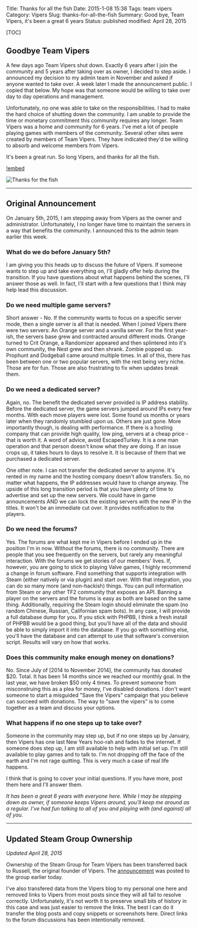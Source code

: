 Title: Thanks for all the fish
Date: 2015-1-08 15:38
Tags: team vipers
Category: Vipers
Slug: thanks-for-all-the-fish
Summary: Good bye, Team Vipers, it's been a great 6 years
Status: published
modified: April 28, 2015

[TOC]

## Goodbye Team Vipers

A few days ago Team Vipers shut down. Exactly 6 years after I join the community and 5 years after taking 
over as owner, I decided to step aside. I announced my decision to my admin team in November and asked if anyone wanted to 
take over. A week later I made the announcement public. I copied that below. My hope was that someone would be willing to 
take over day to day operations and management. 

Unfortunately, no one was able to take on the responsibilities. I had to make the hard choice of shutting down the community. 
I am unable to provide the time or monetary commitment this community requires any longer. Team Vipers was a home and 
community for 6 years. I've met a lot of people playing games with members of the community. Several other sites were 
created by members of Team Vipers. They have indicated they'd be willing to absorb and welcome members from Vipers. 

It's been a great run. So long Vipers, and thanks for all the fish.

[!embed](https://www.youtube.com/watch?v=BL-5OdZc3zw)

![Thanks for the fish][2]

---

## Original Announcement

On January 5th, 2015, I am stepping away from Vipers as the owner and administrator. Unfortunately, I no longer have time 
to maintain the servers in a way that benefits the community. I announced this to the admin team earlier this week.

### What do we do before January 5th?
I am giving you this heads up to discuss the future of Vipers. If someone wants to step up and take everything on, I'll 
gladly offer help during the transition. If you have questions about what happens behind the scenes, I'll answer those 
as well. In fact, I'll start with a few questions that I think may help lead this discussion.

### Do we need multiple game servers?
Short answer - No. If the community wants to focus on a specific server mode, then a single server is all that is needed. 
When I joined Vipers there were two servers: An Orange server and a vanilla server. For the first year-ish, the 
servers base grew and contracted around different mods. Orange turned to Crit Orange, a Randomizer appeared and then 
splintered into it's own community, the Nest grew and then shrank. Zombie popped up. Prophunt and Dodgeball came around 
multiple times. In all of this, there has been between one or two popular servers, with the rest being very niche. Those 
are for fun. Those are also frustrating to fix when updates break them.

### Do we need a dedicated server?
Again, no. The benefit the dedicated server provided is IP address stability. Before the dedicated server, the game servers 
jumped around IPs every few months. With each move players were lost. Some found us months or years later when they
randomly stumbled upon us. Others are just gone. More importantly though, is dealing with performance. If there is a 
hosting company that can provide high quality, low ping, servers at a cheap price - that is worth it. A word of advice, 
avoid EscapedTurkey. It is a one man operation and that person doesn't know what they are doing. If an issue crops up, 
it takes hours to days to resolve it. It is because of them that we purchased a dedicated server.

One other note. I can not transfer the dedicated server to anyone. It's rented in my name and the hosting company doesn't 
allow transfers. So, no matter what happens, the IP addresses would have to change anyway. The upside of this long 
transition period is that you have plenty of time to advertise and set up the new servers. We could have in game announcements 
AND we can lock the existing servers with the new IP in the titles. It won't be an immediate cut over. It provides 
notification to the players.

### Do we need the forums?
Yes. The forums are what kept me in Vipers before I ended up in the position I'm in now. Without the forums, there is no 
community. There are people that you see frequently on the servers, but rarely any meaningful interaction. With the forums 
we get stories of our members' lives. If, however, you are going to stick to playing Valve games, I highly recommend a 
change in forum software. Find something that supports integration with Steam (either natively or via plugin) and start 
over. With that integration, you can do so many more (and non-hackish) things. You can pull information from Steam or 
any other TF2 community that exposes an API. Banning a player on the servers and the forums is easy as both are based 
on the same thing. Additionally, requiring the Steam login should eliminate the spam (no random Chinese, Russian, 
Californian spam bots). In any case, I will provide a full database dump for you. If you stick with PHPBB, I think a 
fresh install of PHPBB would be a good thing, but you'll have all of the data and should be able to simply import it 
into the database. If you go with something else, you'll have the database and can attempt to use that software's 
conversion script. Results will vary on how that works.

### Does this community make enough money on donations?
No. Since July of [2014 to November 2014], the community has donated $20. Total. It has been 14 months since we reached our monthly 
goal. In the last year, we have broken $50 only 4 times. To prevent someone from misconstruing this as a plea for 
money, I've disabled donations. I don't want someone to start a misguided "Save the Vipers" campaign that you believe 
can succeed with donations. The way to "save the vipers" is to come together as a team and discuss your options.

### What happens if no one steps up to take over?
Someone in the community may step up, but if no one steps up by January, then Vipers has one last New Years hoo-rah 
and fades to the internet. If someone does step up, I am still available to help with initial set up. I'm still available 
to play games and to talk to. I'm not dropping off the face of the earth and I'm not rage quitting. This is very 
much a case of real life happens.

I think that is going to cover your initial questions. If you have more, post them here and I'll answer them.

*It has been a great 6 years with everyone here. While I may be stepping down as owner, if someone keeps Vipers around, 
you'll keep me around as a regular. I've had fun talking to all of you and playing with (and against) all of you.*

---

## Updated Steam Group Ownership

*Updated April 28, 2015*

Ownership of the Steam Group for Team Vipers has been transferred back to Russell, the original founder of Vipers. The 
[announcement][1] was posted to the group earlier today.

I've also transfered data from the Vipers blog to my personal one here and removed links to Vipers from most posts 
since they will all fail to resolve correctly. Unfortunately, it's not worth it to preserve small bits of history in 
this case and was just easier to remove the links. The best I can do it transfer the blog posts and copy snippets or
screenshots here. Direct links to the forum discussions has been intentionally removed.

 [1]: http://steamcommunity.com/groups/viperservers#announcements/detail/205255298394906049
 [2]: {attach}images/thanks-for-the-fish.jpg